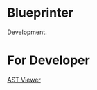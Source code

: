 # Blueprinter

Development.

# For Developer

[AST Viewer](https://wreulicke.github.io/blueprinter/)